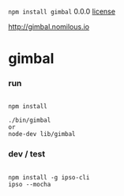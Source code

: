`npm install gimbal` 0.0.0 [license](./license)

http://gimbal.nomilous.io

gimbal
======

### run 

```

npm install

./bin/gimbal
or
node-dev lib/gimbal

```


### dev / test

```

npm install -g ipso-cli
ipso --mocha

```
